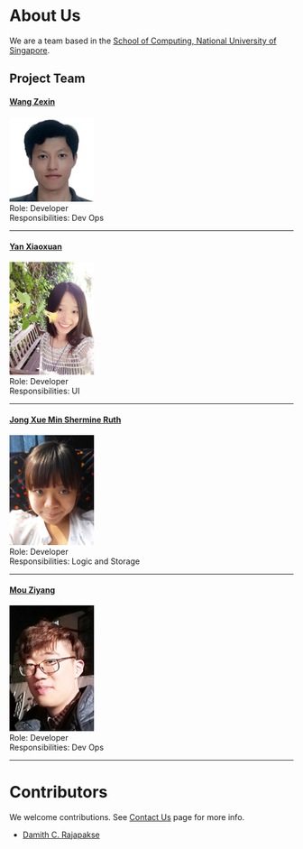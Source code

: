 # About Us

We are a team based in the [School of Computing, National University of Singapore](http://www.comp.nus.edu.sg).

## Project Team

#### [Wang Zexin](https://github.com/wangzexin)
<img src="images/wangzexin.jpg" width="150"><br>
Role: Developer <br>
Responsibilities: Dev Ops

-----

#### [Yan Xiaoxuan](https://github.com/Matilda-Yxx)
<img src="images/matilda-yxx.jpg" width="150"><br>
Role: Developer <br>
Responsibilities: UI

-----

#### [Jong Xue Min Shermine Ruth](https://github.com/ShermineJong)
<img src="images/sherminejong.jpg" width="150"><br>
Role: Developer <br>
Responsibilities: Logic and Storage

-----

#### [Mou Ziyang](http://github.com/mouziyanglovestudy)
<img src="images/MouZiyang.jpg" width="150"><br>
Role: Developer <br>
Responsibilities: Dev Ops

-----

# Contributors

We welcome contributions. See [Contact Us](ContactUs.md) page for more info.

* [Damith C. Rajapakse](http://www.comp.nus.edu.sg/~damithch)
